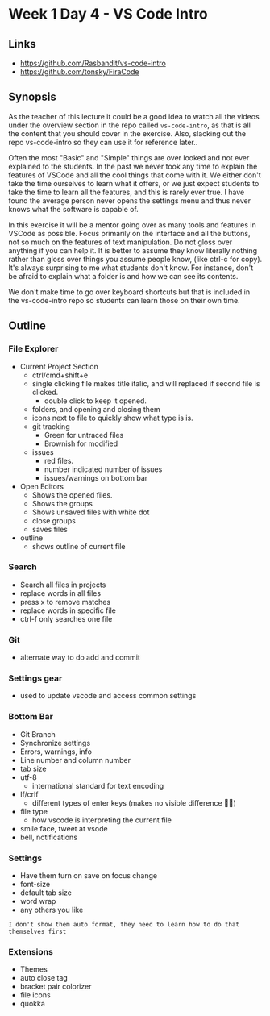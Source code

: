 # Week 1 Day 4 - VS Code Intro

## Links

- https://github.com/Rasbandit/vs-code-intro
- https://github.com/tonsky/FiraCode

## Synopsis

As the teacher of this lecture it could be a good idea to watch all the videos under the overview section in the repo called `vs-code-intro`, as that is all the content that you should cover in the exercise. Also, slacking out the repo vs-code-intro so they can use it for reference later..

Often the most "Basic" and "Simple" things are over looked and not ever explained to the students. In the past we never took any time to explain the features of VSCode and all the cool things that come with it. We either don't take the time ourselves to learn what it offers, or we just expect students to take the time to learn all the features, and this is rarely ever true. I have found the average person never opens the settings menu and thus never knows what the software is capable of.

In this exercise it will be a mentor going over as many tools and features in VSCode as possible. Focus primarily on the interface and all the buttons, not so much on the features of text manipulation. Do not gloss over anything if you can help it. It is better to assume they know literally nothing rather than gloss over things you assume people know, (like ctrl-c for copy). It's always surprising to me what students don't know. For instance, don't be afraid to explain what a folder is and how we can see its contents.

We don't make time to go over keyboard shortcuts but that is included in the vs-code-intro repo so students can learn those on their own time.

## Outline

### File Explorer

- Current Project Section
  - ctrl/cmd+shift+e
  - single clicking file makes title italic, and will replaced if second file is clicked.
    - double click to keep it opened.
  - folders, and opening and closing them
  - icons next to file to quickly show what type is is.
  - git tracking
    - Green for untraced files
    - Brownish for modified
  - issues
    - red files.
    - number indicated number of issues
    - issues/warnings on bottom bar
- Open Editors
  - Shows the opened files.
  - Shows the groups
  - Shows unsaved files with white dot
  - close groups
  - saves files
- outline
  - shows outline of current file

### Search

- Search all files in projects
- replace words in all files
- press x to remove matches
- replace words in specific file
- ctrl-f only searches one file

### Git

- alternate way to do add and commit

### Settings gear

- used to update vscode and access common settings

### Bottom Bar

- Git Branch
- Synchronize settings
- Errors, warnings, info
- Line number and column number
- tab size
- utf-8
  - international standard for text encoding
- lf/crlf
  - different types of enter keys (makes no visible difference 🤷‍♂)
- file type
  - how vscode is interpreting the current file
- smile face, tweet at vsode
- bell, notifications

### Settings

- Have them turn on save on focus change
- font-size
- default tab size
- word wrap
- any others you like
  
`I don't show them auto format, they need to learn how to do that themselves first`

### Extensions

- Themes
- auto close tag
- bracket pair colorizer
- file icons
- quokka